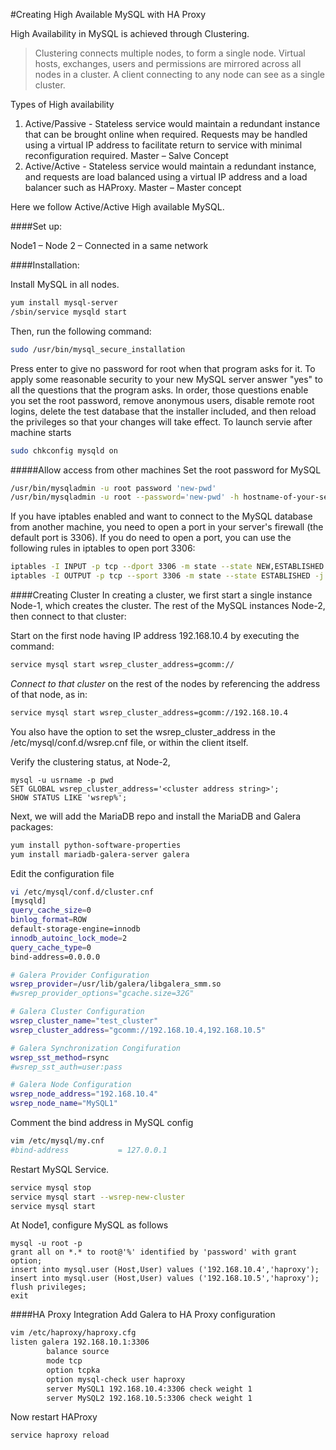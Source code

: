 #Creating High Available MySQL with HA Proxy

High Availability in MySQL is achieved through Clustering.

> Clustering connects multiple nodes, to form a single node. Virtual hosts, exchanges, users and permissions are mirrored across all nodes in a cluster. A client connecting to any node can see as a single cluster.

Types of High availability
1. Active/Passive - Stateless service would maintain a redundant instance that can be brought online when required. Requests may be handled using a virtual IP address to facilitate return to service with minimal reconfiguration required. Master – Salve Concept
2. Active/Active - Stateless service would maintain a redundant instance, and requests are load balanced using a virtual IP address and a load balancer such as HAProxy. Master – Master concept

Here we follow Active/Active High available MySQL.

####Set up:

Node1 – Node 2 – Connected in a same network

####Installation:

Install MySQL in all nodes.

```sh
yum install mysql-server
/sbin/service mysqld start
```
Then, run the following command:
```sh
sudo /usr/bin/mysql_secure_installation
```
Press enter to give no password for root when that program asks for it. To apply some reasonable security to your new MySQL server answer "yes" to all the questions that the program asks. In order, those questions enable you set the root password, remove anonymous users, disable remote root logins, delete the test database that the installer included, and then reload the privileges so that your changes will take effect.
To launch servie after machine starts
```sh
sudo chkconfig mysqld on
```
#####Allow access from other machines
Set the root password for MySQL
```sh
/usr/bin/mysqladmin -u root password 'new-pwd'
/usr/bin/mysqladmin -u root --password='new-pwd' -h hostname-of-your-server 'new-pwd'
```
If you have iptables enabled and want to connect to the MySQL database from another machine, you need to open a port in your server's firewall (the default port is 3306). 
If you do need to open a port, you can use the following rules in iptables to open port 3306:
```sh
iptables -I INPUT -p tcp --dport 3306 -m state --state NEW,ESTABLISHED -j ACCEPT
iptables -I OUTPUT -p tcp --sport 3306 -m state --state ESTABLISHED -j ACCEPT
```
####Creating Cluster
In creating a cluster, we first start a single instance Node-1, which creates the cluster. The rest of the MySQL instances Node-2, then connect to that cluster:

Start on the first node having IP address 192.168.10.4 by executing the command:
```sh
service mysql start wsrep_cluster_address=gcomm://
```
_Connect to that cluster_ on the rest of the nodes by referencing the address of that node, as in:
```sh
service mysql start wsrep_cluster_address=gcomm://192.168.10.4
```
You also have the option to set the wsrep_cluster_address in the /etc/mysql/conf.d/wsrep.cnf file, or within the client itself.

Verify the clustering status, at Node-2, 
```mysql
mysql -u usrname -p pwd
SET GLOBAL wsrep_cluster_address='<cluster address string>';
SHOW STATUS LIKE 'wsrep%';
```
Next, we will add the MariaDB repo and install the MariaDB and Galera packages:
```sh
yum install python-software-properties
yum install mariadb-galera-server galera
```
Edit the configuration file
```sh
vi /etc/mysql/conf.d/cluster.cnf
[mysqld]
query_cache_size=0
binlog_format=ROW
default-storage-engine=innodb
innodb_autoinc_lock_mode=2
query_cache_type=0
bind-address=0.0.0.0

# Galera Provider Configuration
wsrep_provider=/usr/lib/galera/libgalera_smm.so
#wsrep_provider_options="gcache.size=32G"

# Galera Cluster Configuration
wsrep_cluster_name="test_cluster"
wsrep_cluster_address="gcomm://192.168.10.4,192.168.10.5"

# Galera Synchronization Congifuration
wsrep_sst_method=rsync
#wsrep_sst_auth=user:pass

# Galera Node Configuration
wsrep_node_address="192.168.10.4"
wsrep_node_name="MySQL1"
```
Comment the bind address in MySQL config
```sh
vim /etc/mysql/my.cnf
#bind-address           = 127.0.0.1
```

Restart MySQL Service.
```sh
service mysql stop
service mysql start --wsrep-new-cluster
service mysql start
```
At Node1, configure MySQL as follows
```mysql
mysql -u root -p
grant all on *.* to root@'%' identified by 'password' with grant option;
insert into mysql.user (Host,User) values ('192.168.10.4','haproxy');
insert into mysql.user (Host,User) values ('192.168.10.5','haproxy');
flush privileges;
exit
```
####HA Proxy Integration
Add Galera to HA Proxy configuration
```sh
vim /etc/haproxy/haproxy.cfg
listen galera 192.168.10.1:3306
        balance source
        mode tcp
        option tcpka
        option mysql-check user haproxy
        server MySQL1 192.168.10.4:3306 check weight 1
        server MySQL2 192.168.10.5:3306 check weight 1
```
Now restart HAProxy
```sh
service haproxy reload
```
